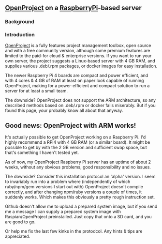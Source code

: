 ## [OpenProject](https://www.openproject.org/) on a [RaspberryPi](https://www.amazon.com/Raspberry-Model-2019-Quad-Bluetooth/dp/B07TC2BK1X/ref=sxin_3_ac_d_pm?ac_md=3-0-VW5kZXIgJDc1-ac_d_pm&cv_ct_cx=raspberry+pi+4+4gb&keywords=raspberry+pi+4+4gb&pd_rd_i=B07TC2BK1X&pd_rd_r=e622118f-8bbf-43e5-ba7b-2da482551e9b&pd_rd_w=30pUf&pd_rd_wg=8t2FQ&pf_rd_p=0e223c60-bcf8-4663-98f3-da892fbd4372&pf_rd_r=8PG76Q9PBRF32SW9MH8G&psc=1&qid=1582422684)-based server 


### Background


### Introduction

[OpenProject](https://www.openproject.org/) is a fully features project management toolbox, 
open source and with a free community version, although some premium features are limited to the paid-for cloud & enterprise versions. 
If you want to run your own server, the project suggests a Linux-based server with 4 GB RAM, and supplies various .deb/.rpm packages, or docker images for easy installation.

The newer Raspberry Pi 4 boards are compact and power efficient, and with 4 cores & 4 GB of RAM at least on paper look capable of running OpenProject, making
for a power-efficient and compact solution to run a server for at least a small team. 

The downside? OpenProject does not support the ARM architecture, so any described methods based on .deb/.rpm or docker fails miserably. But if you found this page, your probably know all about that anyway. 

## Good news: OpenProject with ARM works!

It's actually possible to get OpenProject working on a Raspberry Pi. I'd highly recommend a RPi4 with 4 GB RAM (or a similar board). It might be possible to get by with the 2 GB version and sufficient swap space, but that's something I haven't tested yet. 

As of now, my OpenProject Raspberry Pi server has an uptime of about 2 weeks, without any obvious problems, good responsibility and no issues. 

The downside? Consider this installation protocol an 'alpha' version. I seem to invariably run into a problem where (independently of which ruby/npm/gem versions I start out with) OpenProject doesn't compile correctly, and after changing npm/ruby versions a couple of times, it suddenly works. Which makes this obviously a pretty rough instruction set.

Github doesn't allow me to upload a prepared system image, but if you send me a message I can supply a prepared system image with Raspian/OpenProject preinstalled. Just copy that onto a SD card, and you are good to go. 

Or help me fix the last few kinks in the protodcol. Any hints & tips are appreciated. 

